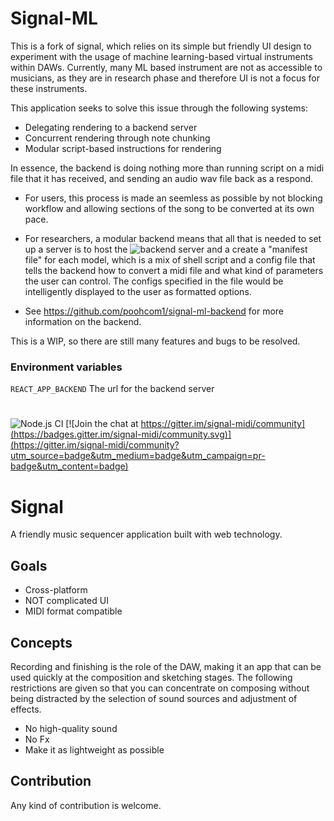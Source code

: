 # Signal-ML

This is a fork of signal, which relies on its simple but friendly UI design to experiment with the usage of machine learning-based virtual instruments within DAWs. Currently, many ML based instrument are not as accessible to musicians, as they are in research phase and therefore UI is not a focus for these instruments. 

This application seeks to solve this issue through the following systems:

 - Delegating rendering to a backend server
 - Concurrent rendering through note chunking
 - Modular script-based instructions for rendering

In essence, the backend is doing nothing more than running script on a midi file that it has received, and sending an audio wav file back as a respond. 

 - For users, this process is made an seemless as possible by not blocking workflow and allowing sections of the song to be converted at its own pace.

 - For researchers, a modular backend means that all that is needed to set up a server is to host the ![backend server](https://github.com/poohcom1/signal-ml-backend) and a create a "manifest file" for each model, which is a mix of shell script and a config file that tells the backend how to convert a midi file and what kind of parameters the user can control. The configs specified in the file would be intelligently displayed to the user as formatted options.
 - See https://github.com/poohcom1/signal-ml-backend for more information on the backend.

This is a WIP, so there are still many features and bugs to be resolved.

### Environment variables
`REACT_APP_BACKEND` The url for the backend server

#

![Node.js CI](https://github.com/ryohey/signal/workflows/Node.js%20CI/badge.svg) [![Join the chat at https://gitter.im/signal-midi/community](https://badges.gitter.im/signal-midi/community.svg)](https://gitter.im/signal-midi/community?utm_source=badge&utm_medium=badge&utm_campaign=pr-badge&utm_content=badge)

# Signal

A friendly music sequencer application built with web technology.

## Goals

- Cross-platform
- NOT complicated UI
- MIDI format compatible

## Concepts

Recording and finishing is the role of the DAW, making it an app that can be used quickly at the composition and sketching stages.
The following restrictions are given so that you can concentrate on composing without being distracted by the selection of sound sources and adjustment of effects.

- No high-quality sound
- No Fx
- Make it as lightweight as possible

## Contribution

Any kind of contribution is welcome.

